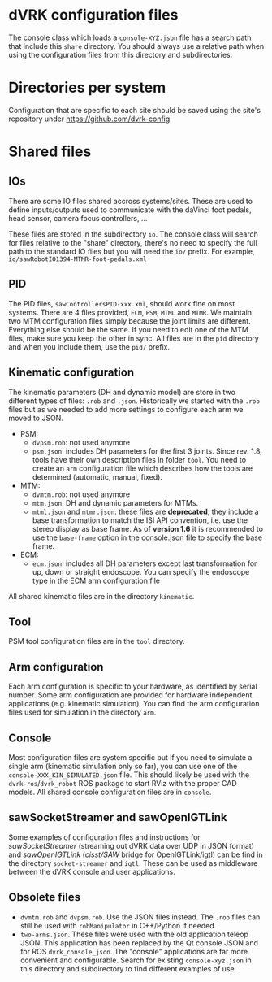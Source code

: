dVRK configuration files
========================

The console class which loads a `console-XYZ.json` file has a search
path that include this `share` directory.  You should always use a
relative path when using the configuration files from this directory
and subdirectories.

# Directories per system

Configuration that are specific to each site should be saved using the
site's repository under https://github.com/dvrk-config

# Shared files

## IOs

There are some IO files shared accross systems/sites.  These are used
to define inputs/outputs used to communicate with the daVinci foot
pedals, head sensor, camera focus controllers, ...

These files are stored in the subdirectory `io`.  The console class
will search for files relative to the "share" directory, there's no
need to specify the full path to the standard IO files but you will
need the `io/` prefix.  For example,
`io/sawRobotIO1394-MTMR-foot-pedals.xml`

## PID

The PID files, `sawControllersPID-xxx.xml`, should work fine on most
systems.  There are 4 files provided, `ECM`, `PSM`, `MTML` and `MTMR`.
We maintain two MTM configuration files simply because the joint
limits are different.  Everything else should be the same.  If you
need to edit one of the MTM files, make sure you keep the other in
sync.  All files are in the `pid` directory and when you include them,
use the `pid/` prefix.

## Kinematic configuration

The kinematic parameters (DH and dynamic model) are store in two different types of files: `.rob` and `.json`.  Historically we started with the `.rob` files but as we needed to add more settings to configure each arm we moved to JSON.
 * PSM:
   * `dvpsm.rob`: not used anymore
   * `psm.json`: includes DH parameters for the first 3 joints.   Since rev. 1.8, tools have their own description files in folder `tool`.  You need to create an `arm` configuration file which describes how the tools are determined (automatic, manual, fixed).
 * MTM:
   * `dvmtm.rob`: not used anymore
   * `mtm.json`: DH and dynamic parameters for MTMs.
   * `mtml.json` and `mtmr.json`: these files are **deprecated**, they include a base transformation to match the ISI API convention, i.e. use the stereo display as base frame.  As of **version 1.6** it is recommended to use the `base-frame` option in the console.json file to specify the base frame.
 * ECM:
   * `ecm.json`: includes all DH parameters except last transformation for up, down or straight endoscope.  You can specify the endoscope type in the ECM arm configuration file

All shared kinematic files are in the directory `kinematic`.

## Tool

PSM tool configuration files are in the `tool` directory.

## Arm configuration

Each arm configuration is specific to your hardware, as identified by
serial number.  Some arm configuration are provided for hardware
independent applications (e.g. kinematic simulation).  You can find
the arm configuration files used for simulation in the directory
`arm`.

## Console

Most configuration files are system specific but if you need to
simulate a single arm (kinematic simulation only so far), you can use
one of the `console-XXX_KIN_SIMULATED.json` file.  This should likely
be used with the `dvrk-ros`/`dvrk_robot` ROS package to start RViz
with the proper CAD models.  All shared console configuration files
are in `console`.

## sawSocketStreamer and sawOpenIGTLink

Some examples of configuration files and instructions for
*sawSocketStreamer* (streaming out dVRK data over UDP in JSON format)
and *sawOpenIGTLink* (*cisst/SAW* bridge for OpenIGTLink/igtl) can be
find in the directory `socket-streamer` and `igtl`.  These can be used
as middleware between the dVRK console and user applications.

## Obsolete files

* `dvmtm.rob` and `dvpsm.rob`.  Use the JSON files instead.  The `.rob` files can still be used with `robManipulator` in C++/Python if needed.
* `two-arms.json`.  These files were used with the old application teleop JSON.  This application has been replaced by the Qt console JSON and for ROS `dvrk_console_json`.  The "console" applications are far more convenient and configurable.  Search for existing `console-xyz.json` in this directory and subdirectory to find different examples of use.
